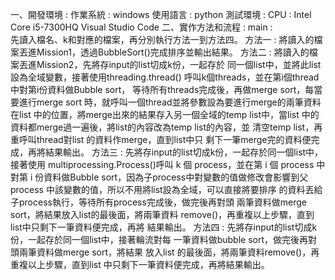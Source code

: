 一、開發環境 : 
作業系統 : windows 
使用語言 : python 
測試環境 : CPU : Intel Core i5-7300HQ 
Visual Studio Code 
二、實作方法和流程 : 
main :  
先讀入檔名、k和對應的檔案，再分別執行方法一到方法四。 
方法一 : 
將讀入的檔案丟進Mission1，透過BubbleSort()完成排序並輸出結果。 
方法二 : 
將讀入的檔案丟進Mission2，先將存input的list切成k份，一起存於
同一個list中，並將此list設為全域變數，接著使用threading.thread()
呼叫k個threads，並在第i個thread中對第i份資料做Bubble sort，
等待所有threads完成後，再做merge sort，每當要進行merge sort
時，就呼叫一個thread並將參數設為要進行merge的兩筆資料在list
中的位置，將merge出來的結果存入另一個全域的temp list中，當list
中的資料都merge過一遍後，將list的內容改為temp list的內容，並
清空temp list，再重呼叫thread對list 的資料作merge，直到list中只
剩下一筆merge完的資料便完成，再將結果輸出。 
方法三 : 
先將存input的list切成k份，一起存於同一個list中，接著使用
multiprocessing.Process()呼叫 k 個 process，並在第 i 個 process 中對第 i
份資料做Bubble sort，因為子process中對變數的值做修改會影響到父
process 中該變數的值，所以不用將list設為全域，可以直接將要排序
的資料丟給子process執行，等待所有process完成後，做完後再對頭
兩筆資料做merge sort，將結果放入list的最後面，將兩筆資料
remove()，再重複以上步驟，直到list中只剩下一筆資料便完成，再將
結果輸出。 
方法四 : 
先將存input的list切成k份，一起存於同一個list中，接著輪流對每
一筆資料做bubble sort，做完後再對頭兩筆資料做merge sort，將結果
放入list 的最後面，將兩筆資料remove()，再重複以上步驟，直到list
中只剩下一筆資料便完成，再將結果輸出。 